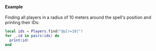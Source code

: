 #### Example
Finding all players in a radius of 10 meters around the spell's position and
printing their IDs:
```lua
local ids = Players.find("@p[r=10]")
for _,id in pairs(ids) do
  print(id)
end
```
